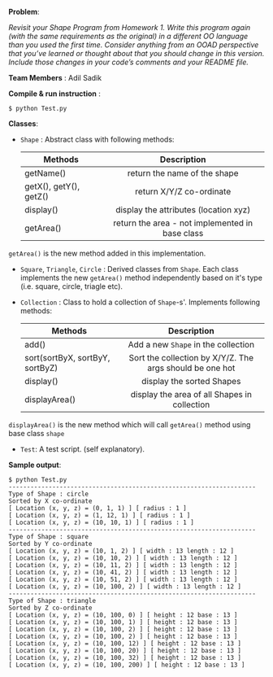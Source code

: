 **Problem**:

*Revisit your Shape Program from Homework 1. Write this program again (with the
same requirements as the original) in a different OO language than you used the first time.
Consider anything from an OOAD perspective that you’ve learned or thought about that you
should change in this version. Include those changes in your code’s comments and your
README file.*

**Team Members** : Adil Sadik

**Compile & run instruction** :  
```
$ python Test.py  
```

**Classes**:  
- ```Shape``` : Abstract class with following methods:  

  | Methods        | Description           |
  | ------------- |:-------------:|
  | getName()      | return the name of the shape |
  | getX(), getY(), getZ()      | return X/Y/Z co-ordinate      |
  | display() | display the attributes (location xyz)      |
  | getArea() | return the area - not implemented in base class      |

```getArea()``` is the new method added in this implementation.

- ```Square```, ```Triangle```, ```Circle``` : Derived classes from ```Shape```. Each class implements the new ```getArea()``` method independently based on it's type (i.e. square, circle, triagle etc). 
- ```Collection``` : Class to hold a collection of ```Shape```-s'. Implements following methods:  

  | Methods        | Description           |
  | ------------- |:-------------:|
  | add()      | Add a new ```Shape``` in the collection |
  | sort(sortByX, sortByY, sortByZ)      | Sort the collection by X/Y/Z. The args should be one hot      |
  | display() | display the sorted Shapes      |
  | displayArea() | display the area of all Shapes in collection      |

```displayArea()``` is the new method which will call ```getArea()``` method using base class ```shape```

- ```Test```: A test script. (self explanatory). 
  
**Sample output**:
```
$ python Test.py 
--------------------------------------------------------------------
Type of Shape : circle
Sorted by X co-ordinate
[ Location (x, y, z) = (0, 1, 1) ] [ radius : 1 ]
[ Location (x, y, z) = (1, 12, 1) ] [ radius : 1 ]
[ Location (x, y, z) = (10, 10, 1) ] [ radius : 1 ]
--------------------------------------------------------------------
Type of Shape : square
Sorted by Y co-ordinate
[ Location (x, y, z) = (10, 1, 2) ] [ width : 13 length : 12 ]
[ Location (x, y, z) = (10, 10, 2) ] [ width : 13 length : 12 ]
[ Location (x, y, z) = (10, 11, 2) ] [ width : 13 length : 12 ]
[ Location (x, y, z) = (10, 41, 2) ] [ width : 13 length : 12 ]
[ Location (x, y, z) = (10, 51, 2) ] [ width : 13 length : 12 ]
[ Location (x, y, z) = (10, 100, 2) ] [ width : 13 length : 12 ]
--------------------------------------------------------------------
Type of Shape : triangle
Sorted by Z co-ordinate
[ Location (x, y, z) = (10, 100, 0) ] [ height : 12 base : 13 ]
[ Location (x, y, z) = (10, 100, 1) ] [ height : 12 base : 13 ]
[ Location (x, y, z) = (10, 100, 2) ] [ height : 12 base : 13 ]
[ Location (x, y, z) = (10, 100, 2) ] [ height : 12 base : 13 ]
[ Location (x, y, z) = (10, 100, 12) ] [ height : 12 base : 13 ]
[ Location (x, y, z) = (10, 100, 20) ] [ height : 12 base : 13 ]
[ Location (x, y, z) = (10, 100, 32) ] [ height : 12 base : 13 ]
[ Location (x, y, z) = (10, 100, 200) ] [ height : 12 base : 13 ]
```
